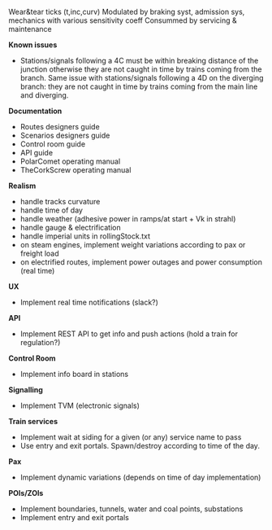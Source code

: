 Wear&tear ticks (t,inc,curv)
Modulated by braking syst, admission sys, mechanics with various sensitivity coeff
Consummed by servicing & maintenance

**Known issues**
- Stations/signals following a 4C must be within breaking distance of the junction otherwise they are not caught in time by trains coming from the branch. Same issue with stations/signals following a 4D on the diverging branch: they are not caught in time by trains coming from the main line and diverging.

**Documentation**
- Routes designers guide
- Scenarios designers guide
- Control room guide
- API guide
- PolarComet operating manual
- TheCorkScrew operating manual

**Realism**
- handle tracks curvature
- handle time of day
- handle weather (adhesive power in ramps/at start + Vk in strahl)
- handle gauge & electrification
- handle imperial units in rollingStock.txt 
- on steam engines, implement weight variations according to pax or freight load
- on electrified routes, implement power outages and power consumption (real time)

**UX**
- Implement real time notifications (slack?)

**API**
- Implement REST API to get info and push actions (hold a train for regulation?)

**Control Room**
- Implement info board in stations

**Signalling**
- Implement TVM (electronic signals)

**Train services**
- Implement wait at siding for a given (or any) service name to pass
- Use entry and exit portals. Spawn/destroy according to time of the day.

**Pax**
- Implement dynamic variations (depends on time of day implementation)

**POIs/ZOIs**
- Implement boundaries, tunnels, water and coal points, substations
- Implement entry and exit portals
